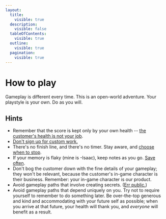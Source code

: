 ```yaml
---
layout:
  title:
    visible: true
  description:
    visible: false
  tableOfContents:
    visible: true
  outline:
    visible: true
  pagination:
    visible: true
---
```


# How to play

Gameplay is different every time. This is an open-world adventure. Your playstyle is your own. Do as you will.

## Hints

* Remember that the score is kept only by your own health -- [the customer's health is not your job](the-customers-health-is-not-your-job.md).
* [Don't sign up for custom work.](no-custom-work.md)
* There's no finish line, and there's no timer. Stay aware, and [choose when to stop](when-to-stop.md).
* If your memory is flaky (mine is -Isaac), keep notes as you go. [Save often](../3-save/).
* Don't bog the customer down with the fine details of your gameplay; they won't be relevant, because the customer's in-game character is their business. Remember: your in-game character is our product.
* Avoid gameplay paths that involve creating secrets. ([Err public.](../../publishing-erring-public.md))
* Avoid gameplay paths that depend uniquely on you. Try not to require yourself to remember to do something later. Be over-the-top generous and kind and accommodating with your future self as possible; when you arrive at that future, your health will thank you, and _everyone_ will benefit as a result.
